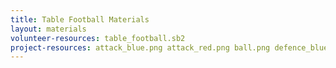 ```yaml
---
title: Table Football Materials
layout: materials
volunteer-resources: table_football.sb2
project-resources: attack_blue.png attack_red.png ball.png defence_blue.png defence_red.png goat_text.png goalie_blue.png goalie_red.png net.png pitch.jpg player_one_wins.png player_two_wins.png title_text.png whistle.mp3
---
```


